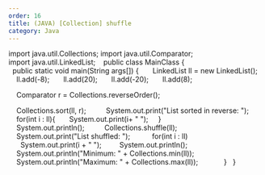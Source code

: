 ```yaml
---
order: 16
title: (JAVA) [Collection] shuffle
category: Java
---
```


import java.util.Collections;
import java.util.Comparator;
import java.util.LinkedList;
  
public class MainClass {
  public static void main(String args[]) {  
    LinkedList<Integer> ll = new LinkedList<Integer>();  
    ll.add(-8);  
    ll.add(20);  
    ll.add(-20);  
    ll.add(8);  

    Comparator<Integer> r = Collections.reverseOrder();  

    Collections.sort(ll, r);  
  
    System.out.print("List sorted in reverse: ");      
    for(int i : ll){
      System.out.print(i+ " ");
    } 
        
    System.out.println();  
  
    Collections.shuffle(ll);  
  
    System.out.print("List shuffled: ");      
    for(int i : ll) 
      System.out.print(i + " ");  
 
    System.out.println();  
  
    System.out.println("Minimum: " + Collections.min(ll));      
    System.out.println("Maximum: " + Collections.max(ll));          
  }  
}

